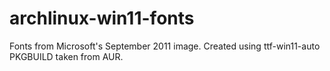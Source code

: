 # archlinux-win11-fonts
Fonts from Microsoft's September 2011 image. Created using ttf-win11-auto PKGBUILD taken from AUR.
